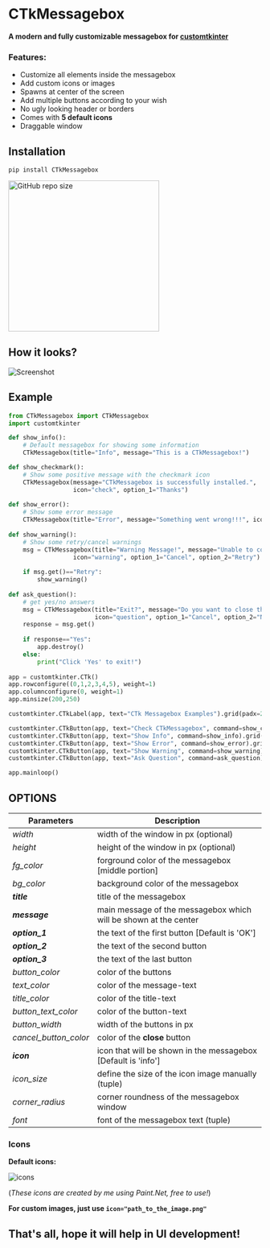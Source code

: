 # CTkMessagebox
**A modern and fully customizable messagebox for [customtkinter](https://github.com/TomSchimansky/CustomTkinter)**

### Features:
- Customize all elements inside the messagebox
- Add custom icons or images
- Spawns at center of the screen
- Add multiple buttons according to your wish
- No ugly looking header or borders
- Comes with **5 default icons**
- Draggable window

## Installation
```
pip install CTkMessagebox
```

[<img alt="GitHub repo size" src="https://img.shields.io/github/repo-size/Akascape/CTkMessagebox?&color=green&label=Source%20Code&logo=Python&logoColor=yellow&style=for-the-badge"  width="300">](https://github.com/Akascape/CTkMessagebox/archive/refs/heads/main.zip)

## How it looks?
![Screenshot](https://user-images.githubusercontent.com/89206401/221258593-75058878-b598-40c3-828a-1d44a6cefb73.jpg)

## Example
```python
from CTkMessagebox import CTkMessagebox
import customtkinter

def show_info():
    # Default messagebox for showing some information
    CTkMessagebox(title="Info", message="This is a CTkMessagebox!")

def show_checkmark():
    # Show some positive message with the checkmark icon
    CTkMessagebox(message="CTkMessagebox is successfully installed.",
                  icon="check", option_1="Thanks")
    
def show_error():
    # Show some error message
    CTkMessagebox(title="Error", message="Something went wrong!!!", icon="cancel")
    
def show_warning():
    # Show some retry/cancel warnings
    msg = CTkMessagebox(title="Warning Message!", message="Unable to connect!",
                  icon="warning", option_1="Cancel", option_2="Retry")
    
    if msg.get()=="Retry":
        show_warning()
        
def ask_question():
    # get yes/no answers
    msg = CTkMessagebox(title="Exit?", message="Do you want to close the program?",
                        icon="question", option_1="Cancel", option_2="No", option_3="Yes")
    response = msg.get()
    
    if response=="Yes":
        app.destroy()       
    else:
        print("Click 'Yes' to exit!")
              
app = customtkinter.CTk()
app.rowconfigure((0,1,2,3,4,5), weight=1)
app.columnconfigure(0, weight=1)
app.minsize(200,250)

customtkinter.CTkLabel(app, text="CTk Messagebox Examples").grid(padx=20)

customtkinter.CTkButton(app, text="Check CTkMessagebox", command=show_checkmark).grid(padx=20, pady=10, sticky="news")
customtkinter.CTkButton(app, text="Show Info", command=show_info).grid(padx=20, pady=10, sticky="news")
customtkinter.CTkButton(app, text="Show Error", command=show_error).grid(padx=20, pady=10, sticky="news")
customtkinter.CTkButton(app, text="Show Warning", command=show_warning).grid(padx=20, pady=10, sticky="news")
customtkinter.CTkButton(app, text="Ask Question", command=ask_question).grid(padx=20, pady=(10,20), sticky="news")

app.mainloop()

```

## OPTIONS
  | Parameters  | Description |
  | -------- | ----------- |
  | _width_ | width of the window in px (optional) |
  | _height_ | height of the window in px (optional) |
  | _fg_color_ | forground color of the messagebox [middle portion] |
  | _bg_color_  | background color of the messagebox |
  | **_title_** | title of the messagebox |
  | **_message_** | main message of the messagebox which will be shown at the center |
  | **_option_1_** | the text of the first button [Default is 'OK'] |
  | **_option_2_** | the text of the second button |
  | **_option_3_** | the text of the last button |
  | _button_color_ | color of the buttons |
  | _text_color_ | color of the message-text |
  | _title_color_ | color of the title-text |
  | _button_text_color_ | color of the button-text |
  | _button_width_ | width of the buttons in px |
  | _cancel_button_color_ | color of the **close** button |
  | **_icon_** | icon that will be shown in the messagebox [Default is 'info'] |
  | _icon_size_ | define the size of the icon image manually (tuple) |
  | _corner_radius_ | corner roundness of the messagebox window |
  | _font_ | font of the messagebox text (tuple) |

### Icons

**Default icons:**

![icons](https://user-images.githubusercontent.com/89206401/221258403-aafea575-856e-4f4e-b3af-f995785c9879.png)

(*These icons are created by me using Paint.Net, free to use!*)

**For custom images, just use `icon="path_to_the_image.png"`**

## That's all, hope it will help in UI development!
